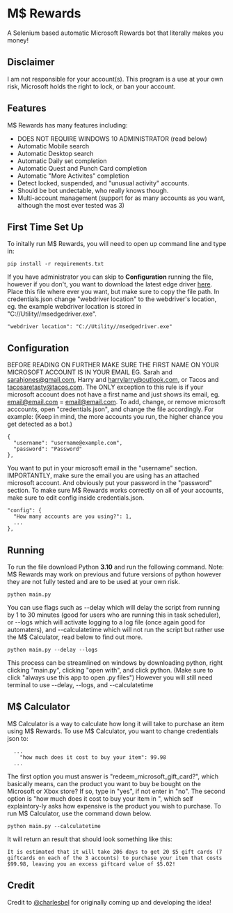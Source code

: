 # M$ Rewards
A Selenium based automatic Microsoft Rewards bot that literally makes you money! 
## Disclaimer
I am not responsible for your account(s). This program is a use at your own risk, Microsoft holds the right to lock, or ban your account.
## Features
M$ Rewards has many features including:
* DOES NOT REQUIRE WINDOWS 10 ADMINISTRATOR (read below)
* Automatic Mobile search
* Automatic Desktop search
* Automatic Daily set completion
* Automatic Quest and Punch Card completion
* Automatic "More Activites" completion
* Detect locked, suspended, and "unusual activity" accounts. 
* Should be bot undectable, who really knows though.  
* Multi-account management (support for as many accounts as you want, although the most ever tested was 3)
## First Time Set Up
To initally run M$ Rewards, you will need to open up command line and type in:
```
pip install -r requirements.txt
```
If you have administrator you can skip to **Configuration** running the file, however if you don't, you want to download the latest edge driver [here](https://developer.microsoft.com/en-us/microsoft-edge/tools/webdriver/). Place this file where ever you want, but make sure to copy the file path. In credentials.json change "webdriver location" to the webdriver's location, eg. the example webdriver location is stored in "C://Utility//msedgedriver.exe". 
```
"webdriver location": "C://Utility//msedgedriver.exe"
```
## Configuration
BEFORE READING ON FURTHER MAKE SURE THE FIRST NAME ON YOUR MICROSOFT ACCOUNT IS IN YOUR EMAIL EG. Sarah and sarahjones@gmail.com, Harry and harrylarry@outlook.com, or Tacos and tacosaretasty@tacos.com. The ONLY exception to this rule is if your microsoft account does not have a first name and just shows its email, eg. email@email.com = email@email.com.
To add, change, or remove microsoft acccounts, open "credentials.json", and change the file accordingly. For example: (Keep in mind, the more accounts you run, the higher chance you get detected as a bot.)
```
{
  "username": "username@example.com",
  "password": "Password"
},
```
You want to put in your microsoft email in the "username" section. IMPORTANTLY, make sure the email you are using has an attached microsoft account. And obviously put your password in the "password" section. To make sure M$ Rewards works correctly on all of your accounts, make sure to edit config inside credentials.json.
```
"config": {
  "How many accounts are you using?": 1,
  ...
},
```
## Running
To run the file download Python **3.10** and run the following command. Note: M$ Rewards may work on previous and future versions of python however they are not fully tested and are to be used at your own risk. 
```
python main.py
```
You can use flags such as --delay which will delay the script from running by 1 to 30 minutes (good for users who are running this in task scheduler), or --logs which will activate logging to a log file (once again good for automaters), and --calculatetime which will not run the script but rather use the M$ Calculator, read below to find out more.
```
python main.py --delay --logs
```
This process can be streamlined on windows by downloading python, right clicking "main.py", clicking "open with", and click python. (Make sure to click "always use this app to open .py files") However you will still need terminal to use --delay, --logs, and --calculatetime
## M$ Calculator
M$ Calculator is a way to calculate how long it will take to purchase an item using M$ Rewards. To use M$ Calculator, you want to change credentials json to:
```
  ...
    "how much does it cost to buy your item": 99.98
  ...
```
The first option you must answer is "redeem_microsoft_gift_card?", which basically means, can the product you want to buy be bought on the Microsoft or Xbox store? If so, type in "yes", if not enter in "no". The second option is "how much does it cost to buy your item in ", which self explaintory-ly asks how expensive is the product you wish to purchase. To run M$ Calculator, use the command down below.
``` 
python main.py --calculatetime
```
It will return an result that should look something like this:
``` 
It is estimated that it will take 206 days to get 20 $5 gift cards (7 giftcards on each of the 3 accounts) to purchase your item that costs $99.98, leaving you an excess giftcard value of $5.02!
```
## Credit
Credit to [@charlesbel]("https://github.com/charlesbel") for originally coming up and developing the idea!
